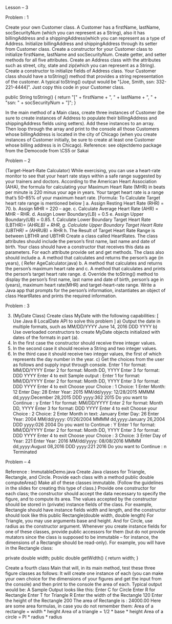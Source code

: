 Lesson – 3

Problem : 1

Create your own Customer class. A Customer has a firstName, lastName, socSecurityNum (which you can represent as a String), also it has billingAddress and a shippingAddress(which you can represent as a type of Address. Initialize billingAddress and shippingAddress through its setter from Customer class.
Create a constructor for your Customer class to initialize firstName, lastName and socSecurityNum. Create getter, and setter methods for all five attributes.
Create an Address class with the attributes such as street, city, state and zip(which you can represent as a String). Create a constructor to initialize fields of Address class.
Your Customer class should have a toString() method that provides a string representation of the customer. A typical toString() output would be "[Joe, Smith, ssn: 332-221-4444]". Just copy this code in your Customer class.

public String toString() {
return "[" + firstName + ", " + lastName + ", " + "ssn: " + socSecurityNum + "]";
}

In the main method of a Main class, create three instances of Customer (be sure to create instances of Address to populate their billingAddress and shippingAddress fields using setters). Add these instances to an array. Then loop through the array and print to the console all those Customers whose billingAddress is located in the city of Chicago (when you create instances of Customer initially, be sure to create at least one Customer whose billing address is in Chicago).
Reference: see objectdemo package from the Democode from \\CS5 or Sakai

Problem – 2

(Target-Heart-Rate Calculator) While exercising, you can use a heart-rate monitor to see that your heart rate stays within a safe range suggested by your trainers and doctors. According to the American Heart Association (AHA), the formula for calculating your Maximum Heart Rate (MHR) in beats per minute is 220 minus your age in years. Your target heart rate is a range that’s 50–85% of your maximum heart rate.
[Formula: To Calculate Target heart rate range is mentioned below ]
a. Assign Resting Heart Rate (RHR) = 70.
b. Assign MHR = 220 – age.
c. Calculate Average Heart Rate (AHR) = MHR – RHR.
d. Assign Lower Boundary(LB) = 0.5
e. Assign Upper Boundary(UB) = 0.85.
f. Calculate Lower Boundary Target Heart Rate (LBTHR)= (AHR*LB) + RHR,
g. Calculate Upper Boundary Target Heart Rate (UBTHR) = (AHR*UB) + RHR
h. The Result of Target Heart Rate Range is between LBTHR and UBTHR
Create a class called HeartRates. The class attributes should include the person’s first name, last name and date of birth. Your class should have a constructor that receives this data as parameters. For each attribute provide set and get methods. The class also should include
a. A method that calculates and returns the person’s age (in years), ( Refer AgeCalculator.java)
b. A method that calculates and returns the person’s maximum heart rate and
c. A method that calculates and prints the person’s target heart rate range.
d. Override the toString() method to display the person’s first name, last name and date of birth, person’s age in (years), maximum heart rate(MHR) and target-heart-rate range.
Write a Java app that prompts for the person’s information, instantiates an object of class HeartRates and prints the required information.

Problem : 3

3. (MyDate Class) Create class MyDate with the following capabilities:
[ Use Java 8 LocalDate API to solve this problem ]
a) Output the date in multiple formats, such as
MM/DD/YYYY
June 14, 2016
DDD YYYY
b) Use overloaded constructors to create MyDate objects initialized with dates of the formats in part (a).
1. In the first case the constructor should receive three integer values.
2. In the second case it should receive a String and two integer values.
3. In the third case it should receive two integer values, the first of which represents the day number in the year.
c) Get the choices from the user as follows and supply input through console.
Enter 1 for format: MM/DD/YYYY
Enter 2 for format: Month DD, YYYY
Enter 3 for format: DDD YYYY
Enter 4 to exit
Sample output :
Enter 1 for format: MM/DD/YYYY
Enter 2 for format: Month DD, YYYY
Enter 3 for format: DDD YYYY
Enter 4 to exit
Choose your Choice :
1
Choice: 1
Enter Month:
12
Enter Day:
28
Enter Year:
2015
MM/dd/yyyy: 12/28/2015
MMMM dd,yyyy:December 28,2015
DDD yyyy:362 2015
Do you want to Continue :
y
Enter 1 for format: MM/DD/YYYY
Enter 2 for format: Month DD, YYYY
Enter 3 for format: DDD YYYY
Enter 4 to exit
Choose your Choice :
2
Choice: 2
Enter Month in text:
January
Enter Day:
26
Enter Year:
2004
MM/dd/yyyy: 01/26/2004
MMMM dd,yyyy:January 26,2004
DDD yyyy:026 2004
Do you want to Continue :
Y
Enter 1 for format: MM/DD/YYYY
Enter 2 for format: Month DD, YYYY
Enter 3 for format: DDD YYYY
Enter 4 to exit
Choose your Choice :
3
Choice: 3
Enter Day of Year:
221
Enter Year:
2016
MM/dd/yyyy: 08/08/2016
MMMM dd,yyyy:August 08,2016
DDD yyyy:221 2016
Do you want to Continue :
n
Terminated

Problem – 4

Reference : ImmutableDemo.java
Create Java classes for Triangle, Rectangle, and Circle. Provide each class with a method
public double computeArea()
Make all of these classes immutable. (Follow the guidelines in the slides for creating this type of class.) Provide one constructor for each class; the constructor should accept the data necessary to specify the figure, and to compute its area. The values accepted by the constructor should be stored in (private) instance fields of the class. For example, Rectangle should have instance fields width and length, and the constructor should look like this
public Rectangle(double width, double length)
For Triangle, you may use arguments base and height. And for Circle, use radius as the constructor argument.
Whenever you create instance fields for one of these classes, provide public accessors for them (but do not provide mutators since the class is supposed to be immutable – for instance, the dimensions of a Rectangle should be read-only). For example, you will have in the Rectangle class:

private double width;
public double getWidth() {
return width;
}

Create a fourth class Main that will, in its main method, test these three figure classes as follows: It will create one instance of each (you can make your own choice for the dimensions of your figures and get the input from the console) and then print to the console the area of each. Typical output would be:
A Sample Output looks like this:
Enter C for Circle
Enter R for Rectangle
Enter T for Triangle
R
Enter the width of the Rectangle
120
Enter the height of the Rectangle
200
The area of Rectangle is : 24000.00
Here are some area formulas, in case you do not remember them:
Area of a rectangle = width * height
Area of a triangle = 1/2 * base * height
Area of a circle = PI * radius * radius
